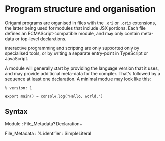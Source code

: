 # Program structure and organisation

Origami programs are organised in files with the `.ori` or `.orix` extensions, the latter being used for modules that include JSX portions. Each file defines an ECMAScript-compatible module, and may only contain meta-data or top-level declarations.

Interactive programming and scripting are only supported only by specialised tools, or by writing a separate entry-point in TypeScript or JavaScript.

A module will generally start by providing the language version that it uses, and may provide additional meta-data for the compiler. That's followed by a sequence at least one declaration. A minimal module may look like this:

```
% version: 1

export main() = console.log("Hello, world.")
```

## Syntax

Module : File_Metadata? Declaration+

File_Metadata : % identifier : SimpleLiteral

